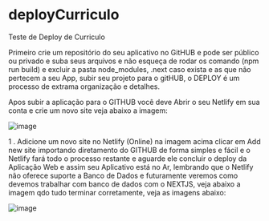 # deployCurriculo
Teste de Deploy de Curriculo

Primeiro crie um repositório do seu aplicativo no GitHUB e pode ser público ou privado e suba seus arquivos e não esqueça de rodar os comando (npm run build) e excluir a pasta node_modules, .next caso exista e as que não pertecem a seu App, subir seu projeto para o gitHUB, o DEPLOY é um processo de extrama organização e detalhes.

Apos subir a aplicação para o GITHUB você deve Abrir o seu Netlify em sua conta e crie um novo site veja abaixo a imagem:

![image](https://github.com/user-attachments/assets/068bdb42-9efd-4a66-a16a-af6a126bda9f)

1 . Adicione um novo site no Netlify (Online) na imagem acima clicar em Add new site importando diretamento do GITHUB de forma simples e fácil e o Netlify fará todo o processo restante e aguarde ele concluir o deploy da Aplicação Web e assim seu Aplicativo está no Ar, lembrando que o Netlify não oferece suporte a Banco de Dados e futuramente veremos como devemos trabalhar com banco de dados com o NEXTJS, veja abaixo a imagem qdo tudo terminar corretamente, veja as imagens abaixo:

![image](https://github.com/user-attachments/assets/9cc0863b-110a-42a9-84c1-d1b8b34e724b)



